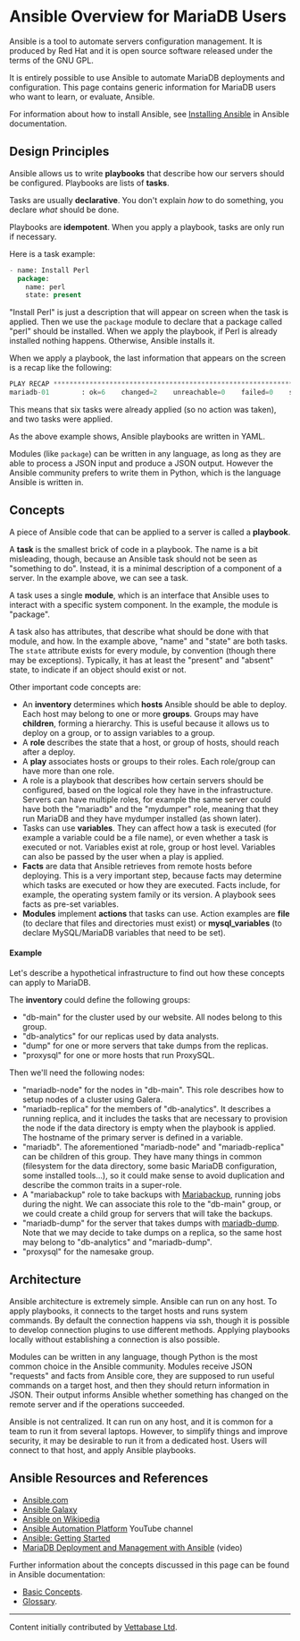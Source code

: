 # Ansible Overview for MariaDB Users

Ansible is a tool to automate servers configuration management. It is produced by Red Hat and it is open source software released under the terms of the GNU GPL.

It is entirely possible to use Ansible to automate MariaDB deployments and configuration. This page contains generic information for MariaDB users who want to learn, or evaluate, Ansible.

For information about how to install Ansible, see [Installing Ansible](https://docs.ansible.com/ansible/latest/installation_guide/intro_installation.html) in Ansible documentation.

## Design Principles

Ansible allows us to write <strong>playbooks</strong> that describe how our servers should be configured. Playbooks are lists of <strong>tasks</strong>.

Tasks are usually <strong>declarative</strong>. You don't explain <em>how</em> to do something, you declare <em>what</em> should be done.

Playbooks are <strong>idempotent</strong>. When you apply a playbook, tasks are only run if necessary.

Here is a task example:

```sql
- name: Install Perl
  package:
    name: perl
    state: present
```

"Install Perl" is just a description that will appear on screen when the task is applied. Then we use the `package` module to declare that a package called "perl" should be installed. When we apply the playbook, if Perl is already installed nothing happens. Otherwise, Ansible installs it.

When we apply a playbook, the last information that appears on the screen is a recap like the following:

```sql
PLAY RECAP ***************************************************************************************************
mariadb-01        : ok=6    changed=2    unreachable=0    failed=0    skipped=0    rescued=0    ignored=0
```

This means that six tasks were already applied (so no action was taken), and two tasks were applied.

As the above example shows, Ansible playbooks are written in YAML.

Modules (like `package`) can be written in any language, as long as they are able to process a JSON input and produce a JSON output. However the Ansible community prefers to write them in Python, which is the language Ansible is written in.

## Concepts

A piece of Ansible code that can be applied to a server is called a <strong>playbook</strong>.

A <strong>task</strong> is the smallest brick of code in a playbook. The name is a bit misleading, though, because an Ansible task should not be seen as "something to do". Instead, it is a minimal description of a component of a server. In the example above, we can see a task.

A task uses a single <strong>module</strong>, which is an interface that Ansible uses to interact with a specific system component. In the example, the module is "package".

A task also has attributes, that describe what should be done with that module, and how. In the example above, "name" and "state" are both tasks. The `state` attribute exists for every module, by convention (though there may be exceptions). Typically, it has at least the "present" and "absent" state, to indicate if an object should exist or not.

Other important code concepts are:

- An <strong>inventory</strong> determines which <strong>hosts</strong> Ansible should be able to deploy. Each host may belong to one or more <strong>groups</strong>. Groups may have <strong>children</strong>, forming a hierarchy. This is useful because it allows us to deploy on a group, or to assign variables to a group.
- A <strong>role</strong> describes the state that a host, or group of hosts, should reach after a deploy.
- A <strong>play</strong> associates hosts or groups to their roles. Each role/group can have more than one role.
- A role is a playbook that describes how certain servers should be configured, based on the logical role they have in the infrastructure. Servers can have multiple roles, for example the same server could have both the "mariadb" and the "mydumper" role, meaning that they run MariaDB and they have mydumper installed (as shown later).
- Tasks can use <strong>variables</strong>. They can affect how a task is executed (for example a variable could be a file name), or even whether a task is executed or not. Variables exist at role, group or host level. Variables can also be passed by the user when a play is applied.
- <strong>Facts</strong> are data that Ansible retrieves from remote hosts before deploying. This is a very important step, because facts may determine which tasks are executed or how they are executed. Facts include, for example, the operating system family or its version. A playbook sees facts as pre-set variables.
- <strong>Modules</strong> implement <strong>actions</strong> that tasks can use. Action examples are <strong>file</strong> (to declare that files and directories must exist) or <strong>mysql_variables</strong> (to declare MySQL/MariaDB variables that need to be set).

#### Example

Let's describe a hypothetical infrastructure to find out how these concepts can apply to MariaDB.

The <strong>inventory</strong> could define the following groups:

- "db-main" for the cluster used by our website. All nodes belong to this group.
- "db-analytics" for our replicas used by data analysts.
- "dump" for one or more servers that take dumps from the replicas.
- "proxysql" for one or more hosts that run ProxySQL.

Then we'll need the following nodes:

- "mariadb-node" for the nodes in "db-main". This role describes how to setup nodes of a cluster using Galera.
- "mariadb-replica" for the members of "db-analytics". It describes a running replica, and it includes the tasks that are necessary to provision the node if the data directory is empty when the playbook is applied. The hostname of the primary server is defined in a variable.
- "mariadb". The aforementioned "mariadb-node" and "mariadb-replica" can be children of this group. They have many things in common (filesystem for the data directory, some basic MariaDB configuration, some installed tools...), so it could make sense to avoid duplication and describe the common traits in a super-role.
- A "mariabackup" role to take backups with [Mariabackup](/mariadb-administration/backing-up-and-restoring-databases/mariabackup), running jobs during the night. We can associate this role to the "db-main" group, or we could create a child group for servers that will take the backups.
- "mariadb-dump" for the server that takes dumps with [mariadb-dump](/clients-utilities/backup-restore-and-import-clients/mysqldump). Note that we may decide to take dumps on a replica, so the same host may belong to "db-analytics" and "mariadb-dump".
- "proxysql" for the namesake group.

## Architecture

Ansible architecture is extremely simple. Ansible can run on any host. To apply playbooks, it connects to the target hosts and runs system commands. By default the connection happens via ssh, though it is possible to develop connection plugins to use different methods. Applying playbooks locally without establishing a connection is also possible.

Modules can be written in any language, though Python is the most common choice in the Ansible community. Modules receive JSON "requests" and facts from Ansible core, they are supposed to run useful commands on a target host, and then they should return information in JSON. Their output informs Ansible whether something has changed on the remote server and if the operations succeeded.

Ansible is not centralized. It can run on any host, and it is common for a team to run it from several laptops. However, to simplify things and improve security, it may be desirable to run it from a dedicated host. Users will connect to that host, and apply Ansible playbooks.

## Ansible Resources and References

- [Ansible.com](https://www.ansible.com/)
- [Ansible Galaxy](https://galaxy.ansible.com/)
- [Ansible on Wikipedia](https://en.wikipedia.org/wiki/Ansible_(software))
- [Ansible Automation Platform](https://www.youtube.com/c/AnsibleAutomation/videos) YouTube channel
- [Ansible: Getting Started](https://www.ansible.com/resources/get-started)
- [MariaDB Deployment and Management with Ansible](https://youtu.be/CV8-56Fgjc0) (video)

Further information about the concepts discussed in this page can be found in Ansible documentation:

- [Basic Concepts](https://docs.ansible.com/ansible/latest/network/getting_started/basic_concepts.html).
- [Glossary](https://docs.ansible.com/ansible/latest/reference_appendices/glossary.html).

---

Content initially contributed by [Vettabase Ltd](https://vettabase.com/).